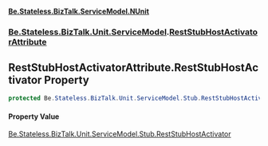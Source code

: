 #### [Be.Stateless.BizTalk.ServiceModel.NUnit](README.md 'README')
### [Be.Stateless.BizTalk.Unit.ServiceModel](Be.Stateless.BizTalk.Unit.ServiceModel.md 'Be.Stateless.BizTalk.Unit.ServiceModel').[RestStubHostActivatorAttribute](RestStubHostActivatorAttribute.md 'Be.Stateless.BizTalk.Unit.ServiceModel.RestStubHostActivatorAttribute')

## RestStubHostActivatorAttribute.RestStubHostActivator Property

```csharp
protected Be.Stateless.BizTalk.Unit.ServiceModel.Stub.RestStubHostActivator RestStubHostActivator { get; }
```

#### Property Value
[Be.Stateless.BizTalk.Unit.ServiceModel.Stub.RestStubHostActivator](https://docs.microsoft.com/en-us/dotnet/api/Be.Stateless.BizTalk.Unit.ServiceModel.Stub.RestStubHostActivator 'Be.Stateless.BizTalk.Unit.ServiceModel.Stub.RestStubHostActivator')